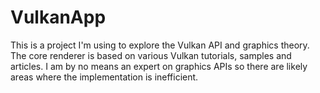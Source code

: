 # VulkanApp

This is a project I'm using to explore the Vulkan API and graphics theory. The core renderer is based on various Vulkan tutorials, samples and articles. I am by no means an expert on graphics APIs so there are likely areas where the implementation is inefficient. 
